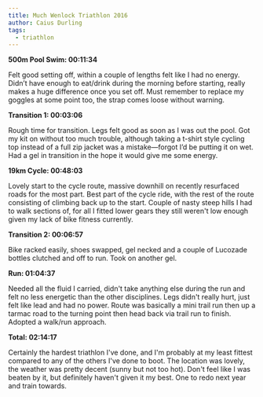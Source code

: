 ```yaml
---
title: Much Wenlock Triathlon 2016
author: Caius Durling
tags:
  - triathlon
---
```


**500m Pool Swim: 00:11:34**

Felt good setting off, within a couple of lengths felt like I had no energy. Didn’t have enough to eat/drink during the morning before starting, really makes a huge difference once you set off. Must remember to replace my goggles at some point too, the strap comes loose without warning.

**Transition 1: 00:03:06**

Rough time for transition. Legs felt good as soon as I was out the pool. Got my kit on without too much trouble, although taking a t-shirt style cycling top instead of a full zip jacket was a mistake—forgot I’d be putting it on wet. Had a gel in transition in the hope it would give me some energy.

**19km Cycle: 00:48:03**

Lovely start to the cycle route, massive downhill on recently resurfaced roads for the most part. Best part of the cycle ride, with the rest of the route consisting of climbing back up to the start. Couple of nasty steep hills I had to walk sections of, for all I fitted lower gears they still weren't low enough given my lack of bike fitness currently.

**Transition 2: 00:06:57**

Bike racked easily, shoes swapped, gel necked and a couple of Lucozade bottles clutched and off to run. Took on another gel.

**Run: 01:04:37**

Needed all the fluid I carried, didn't take anything else during the run and felt no less energetic than the other disciplines. Legs didn't really hurt, just felt like lead and had no power. Route was basically a mini trail run then up a tarmac road to the turning point then head back via trail run to finish. Adopted a walk/run approach.

**Total: 02:14:17**

Certainly the hardest triathlon I've done, and I'm probably at my least fittest compared to any of the others I've done to boot. The location was lovely, the weather was pretty decent (sunny but not too hot). Don't feel like I was beaten by it, but definitely haven't given it my best. One to redo next year and train towards.
